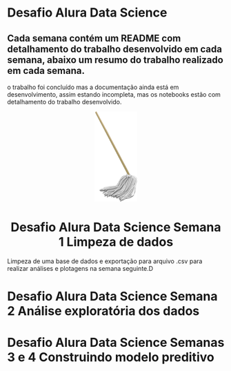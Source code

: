 # Desafio Alura Data Science

## Cada semana contém um README com detalhamento do trabalho desenvolvido em cada semana, abaixo um resumo do trabalho realizado em cada semana.

o trabalho foi concluído mas a documentação ainda está em desenvolvimento, assim estando incompleta, mas os notebooks estão com detalhamento do trabalho desenvolvido.

<div align="center">
<img src="semana1/images/clipart571406.png" width=100>

# Desafio Alura Data Science Semana 1 Limpeza de dados
<div align="left">
Limpeza de uma base de dados e exportação para arquivo .csv para realizar análises e plotagens na semana seguinte.D

# Desafio Alura Data Science Semana 2 Análise exploratória dos dados


# Desafio Alura Data Science Semanas 3 e 4 Construindo modelo preditivo
